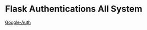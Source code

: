 # Flask Authentications All System 

[Google-Auth](https://github.com/seunkoko/Python-Flask-Google-Auth)
